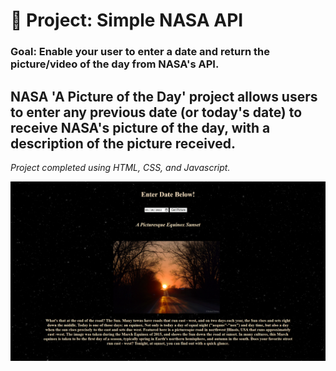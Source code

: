 # 🚀 Project: Simple NASA API

### Goal: Enable your user to enter a date and return the picture/video of the day from NASA's API.

## NASA 'A Picture of the Day' project allows users to enter any previous date (or today's date) to receive NASA's picture of the day, with a description of the picture received. 

*Project completed using HTML, CSS, and Javascript.*

![NASA APOD](apodimg.png)

<!-- ### How to submit your code for review:

- Fork and clone this repo
- Create a new branch called answer
- Checkout answer branch
- Push to your fork
- Issue a pull request
- Your pull request description should contain the following:
  - (1 to 5 no 3) I completed the challenge
  - (1 to 5 no 3) I feel good about my code
  - Anything specific on which you want feedback!

Example:
```
I completed the challenge: 5
I feel good about my code: 4
I'm not sure if my constructors are setup cleanly...
``` -->
